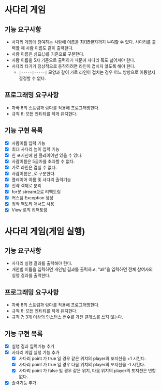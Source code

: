 # 사다리 게임

## 기능 요구사항

- 사다리 게임에 참여하는 사람에 이름을 최대5글자까지 부여할 수 있다. 사다리를 출력할 때 사람 이름도 같이 출력한다.
- 사람 이름은 쉼표(,)를 기준으로 구분한다.
- 사람 이름을 5자 기준으로 출력하기 때문에 사다리 폭도 넓어져야 한다.
- 사다리 타기가 정상적으로 동작하려면 라인이 겹치지 않도록 해야 한다.
    - ``|-----|-----|`` 모양과 같이 가로 라인이 겹치는 경우 어느 방향으로 이동할지 결정할 수 없다.

## 프로그래밍 요구사항

- 자바 8의 스트림과 람다를 적용해 프로그래밍한다.
- 규칙 6: 모든 엔티티를 작게 유지한다.

## 기능 구현 목록

- [X] 사람이름 입력 기능
- [X] 최대 사다리 높이 입력 기능
- [X] 한 포지션에 한 플레이어만 있을 수 있다.
- [X] 사람이름은 5글자를 초과할 수 없다.
- [X] 가로 라인은 겹칠 수 없다.
- [X] 사람이름은 ,로 구분한다.
- [X] 플레이어 이름 및 사다리 출력기능
- [X] 전략 객체로 분리
- [X] for문 stream으로 리팩토링
- [X] 커스텀 Exception 생성
- [X] 정적 팩토리 매서드 사용
- [X] View 로직 리팩토링

# 사다리 게임(게임 실행)

## 기능 요구사항

- 사다리 실행 결과를 출력해야 한다.
- 개인별 이름을 입력하면 개인별 결과를 출력하고, "all"을 입력하면 전체 참여자의 실행 결과를 출력한다.

## 프로그래밍 요구사항

- 자바 8의 스트림과 람다를 적용해 프로그래밍한다.
- 규칙 6: 모든 엔티티를 작게 유지한다.
- 규칙 7: 3개 이상의 인스턴스 변수를 가진 클래스를 쓰지 않는다.

## 기능 구현 목록

- [X] 실행 결과 입력기능 추가
- [X] 사다리 게임 실행 기능 추가
    - [X] 사다리 point 가 true 일 경우 같은 위치의 player의 포지션을 +1 시킨다.
    - [X] 사다리 point 가 true 일 경우 다음 위치의 player의 포지션을 -1 시킨다.
    - [X] 사다리 point 가 false 일 경우 같은 위치, 다음 위치의 player의 포지션은 변함없다.

- [X] 출력기능 추가
